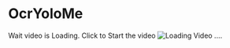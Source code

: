# OcrYoloMe
Wait video is Loading. Click to Start the video
![Loading Video ....](https://github.com/YameenV/ocryolome/blob/master/yoloOcr.gif)
